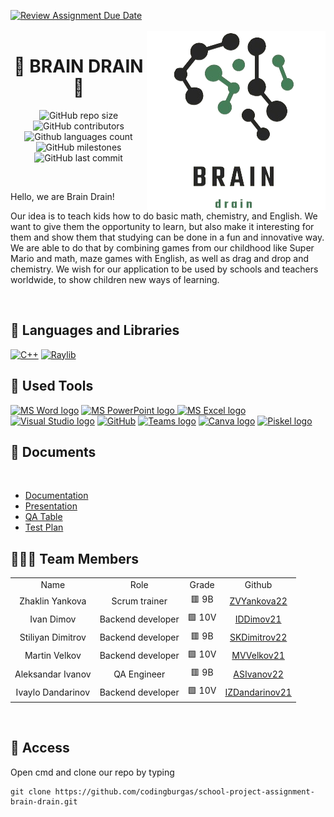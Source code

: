[![Review Assignment Due Date](https://classroom.github.com/assets/deadline-readme-button-24ddc0f5d75046c5622901739e7c5dd533143b0c8e959d652212380cedb1ea36.svg)](https://classroom.github.com/a/j7IzDSQi)
<br>
<br>
<img align="right" src="./assets/logo/logoTransparent.png">
<h1 align="center">🧠 BRAIN DRAIN 🧠</h1>
 
<p align = "center">
<img alt="GitHub repo size" src="https://img.shields.io/github/repo-size/codingburgas/school-project-assignment-brain-drain?style=for-the-badge">
<img alt="GitHub contributors" src="https://img.shields.io/github/contributors/codingburgas/school-project-assignment-brain-drain?style=for-the-badge">
<img alt="Github languages count" src="https://img.shields.io/github/languages/count/codingburgas/school-project-assignment-brain-drain?style=for-the-badge">
<img alt="GitHub milestones" src="https://img.shields.io/github/milestones/all/codingburgas/school-project-assignment-brain-drain?style=for-the-badge">
<img alt="GitHub last commit" src="https://img.shields.io/github/last-commit/codingburgas/school-project-assignment-brain-drain?style=for-the-badge">
</p>
<br>
<p>Hello, we are Brain Drain!</p>
<p>Our idea is to teach kids how to do basic math, chemistry, and English. We want to give them the opportunity to learn, but also make it interesting for them and show them that studying can be done in a fun and innovative way. We are able to do that by combining games from our childhood like Super Mario and math, maze games with English, as well as drag and drop and chemistry. We wish for our application to be used by schools and teachers worldwide, to show children new ways of learning.</p>
<br>

<h2 align="left">🚀 Languages and Libraries </h2>
<p align="left">
<a href="https://www.cplusplus.com/"><img src="https://img.icons8.com/color/48/000000/c-plus-plus-logo.png" alt="C++"></a>
<a href="https://www.raylib.com/"><img src ="https://upload.wikimedia.org/wikipedia/commons/f/f4/Raylib_logo.png" alt="Raylib" heigh=48px width=48px></a>
</p>

<h2 align="left">🔧 Used Tools </h2>
<p align="left">
   <a href="https://www.microsoft.com/en-ww/microsoft-365/word"><img src="https://img.icons8.com/fluency/48/000000/microsoft-word-2019.png" alt="MS Word logo" width=50px></a>
   <a href="https://www.microsoft.com/en-us/microsoft-365/powerpoint"><img src="https://img.icons8.com/fluency/48/000000/microsoft-powerpoint-2019.png" alt="MS PowerPoint logo" width=50px>
   <a href="https://www.microsoft.com/en-us/microsoft-365/excel"><img src="https://upload.wikimedia.org/wikipedia/commons/thumb/3/34/Microsoft_Office_Excel_%282019%E2%80%93present%29.svg/2203px-Microsoft_Office_Excel_%282019%E2%80%93present%29.svg.png" alt="MS Excel logo" width=45px></a>
   <a href="https://visualstudio.microsoft.com/vs/"><img src="https://upload.wikimedia.org/wikipedia/commons/thumb/5/59/Visual_Studio_Icon_2019.svg/2060px-Visual_Studio_Icon_2019.svg.png" alt="Visual Studio logo" width=42px/></a>
   <a href="https://git-scm.com/"><img src="https://cdn-icons-png.flaticon.com/512/25/25231.png" alt="GitHub" heigh=48px width=48px></a>
   <a href="https://teams.microsoft.com/_?culture=en-us&country=us#/conversations/19:b01cf915e57b430ea93ab780c4f6b6dc@thread.v2?ctx=chat"><img src="https://upload.wikimedia.org/wikipedia/commons/thumb/c/c9/Microsoft_Office_Teams_%282018%E2%80%93present%29.svg/2203px-Microsoft_Office_Teams_%282018%E2%80%93present%29.svg.png" alt="Teams logo" width=48px></a>
   <a href="https://www.canva.com/help/transparent-background/"><img src="https://www.edigitalagency.com.au/wp-content/uploads/Canva-logo-png-circle-full-colour-white-font.png" alt="Canva logo"  width=48px></a>
   <a href="https://www.piskelapp.com/"><img src="https://avatars.githubusercontent.com/u/28667131?s=280&v=4" alt="Piskel logo"  width=45px></a>
 <br>

<h2 align="left">📄 Documents</h2><br>
  <ul>
    <li><a href="https://codingburgas-my.sharepoint.com/:w:/g/personal/zvyankova22_codingburgas_bg/Efguey7Npd1JtyzzqVVvLT4BrcXyGZ-pBnoel-DFtmSApw?e=HDDaQZ">Documentation</a></li>
    <li><a href="https://codingburgas-my.sharepoint.com/:p:/g/personal/zvyankova22_codingburgas_bg/EeGbc7avLK1OhFY26Nex_WsB4-1PUYB5qqQYZLCzXcMwlg?e=duptgx">Presentation</a></li>
    <li><a href="https://codingburgas-my.sharepoint.com/:x:/g/personal/asivanov22_codingburgas_bg/EaYEUb8nnsNGsn6hvsbbqa8BxcVAJBRbveSbizNg9hdD3w?e=Naqsqd">QA Table</a></li>    
    <li><a href="https://codingburgas-my.sharepoint.com/:w:/g/personal/asivanov22_codingburgas_bg/ESDROzfisTlFmCKDooubimMB19TzstGR6z6rgoJ1HIsFcQ?e=pEAXOa">Test Plan</a></li>
  </ul>  

<h2 align="left">👨🏻‍💻 Team Members </h2>
<table >
  <tr>
    <td align="center">Name</td>
    <td align="center">Role</td>
    <td align="center">Grade</td>
    <td align="center">Github</td>
  </tr>
  <tr>
    <td align="center"> Zhaklin Yankova</td>
    <td align="center">Scrum trainer</td>
    <td align="center">🟥 9B</td>
    <td align="center"> <a href="https://github.com/ZVYankova22">ZVYankova22 </a></td>
  </tr>
  <tr>
    <td align="center">Ivan Dimov</td>
    <td align="center">Backend developer</td>
    <td align="center">🟩 10V</td>
    <td align="center"> <a href="https://github.com/IDDimov21">IDDimov21 </a></td>
  </tr>
  <tr>
    <td align="center">Stiliyan Dimitrov</td>
    <td align="center">Backend developer</td>
    <td align="center">🟥 9B</td>
    <td align="center"> <a href="https://github.com/SKDimitrov22">SKDimitrov22 </a></td>
  </tr>
  <tr>
    <td align="center">Martin Velkov</td>
    <td align="center">Backend developer</td>
    <td align="center">🟩 10V</td>
    <td align="center"> <a href="https://github.com/MVVelkov21">MVVelkov21 </a></td>
  </tr>
    <tr>
    <td align="center">Aleksandar Ivanov</td>
    <td align="center">QA Engineer</td>
    <td align="center">🟥 9B</td>
    <td align="center"> <a href="https://github.com/ASIvanov22">ASIvanov22 </a></td>
  </tr>
  <tr>
    <td align="center">Ivaylo Dandarinov</td>
    <td align="center">Backend developer</td>
    <td align="center">🟩 10V</td>
    <td align="center"> <a href="https://github.com/IZDandarinov21">IZDandarinov21 </a></td>
  </tr>
</table>
<br>

 <h2 align="left">🔑 Access</h2>

 <p> Open cmd and clone our repo by typing</p>

```
git clone https://github.com/codingburgas/school-project-assignment-brain-drain.git
```



 
 
